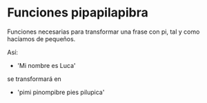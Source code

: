 # Funciones pipapilapibra

Funciones necesarias para transformar una frase con pi, tal y como hacíamos de pequeños.

Así:

- 'Mi nombre es Luca'

se transformará en

- 'pimi pinompibre pies pilupica'


